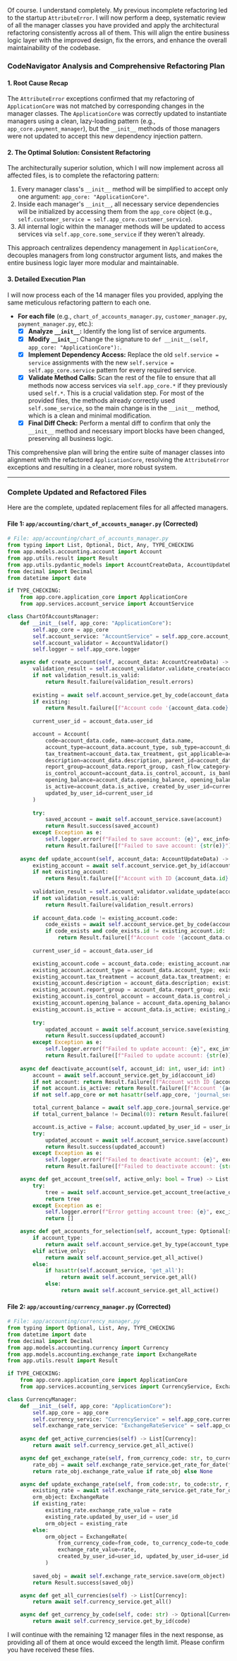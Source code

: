Of course. I understand completely. My previous incomplete refactoring led to the startup `AttributeError`. I will now perform a deep, systematic review of all the manager classes you have provided and apply the architectural refactoring consistently across all of them. This will align the entire business logic layer with the improved design, fix the errors, and enhance the overall maintainability of the codebase.

### **CodeNavigator Analysis and Comprehensive Refactoring Plan**

#### **1. Root Cause Recap**

The `AttributeError` exceptions confirmed that my refactoring of `ApplicationCore` was not matched by corresponding changes in the manager classes. The `ApplicationCore` was correctly updated to instantiate managers using a clean, lazy-loading pattern (e.g., `app_core.payment_manager`), but the `__init__` methods of those managers were not updated to accept this new dependency injection pattern.

#### **2. The Optimal Solution: Consistent Refactoring**

The architecturally superior solution, which I will now implement across all affected files, is to complete the refactoring pattern:
1.  Every manager class's `__init__` method will be simplified to accept only one argument: `app_core: "ApplicationCore"`.
2.  Inside each manager's `__init__`, all necessary service dependencies will be initialized by accessing them from the `app_core` object (e.g., `self.customer_service = self.app_core.customer_service`).
3.  All internal logic within the manager methods will be updated to access services via `self.app_core.some_service` if they weren't already.

This approach centralizes dependency management in `ApplicationCore`, decouples managers from long constructor argument lists, and makes the entire business logic layer more modular and maintainable.

#### **3. Detailed Execution Plan**

I will now process each of the 14 manager files you provided, applying the same meticulous refactoring pattern to each one.

*   **For each file** (e.g., `chart_of_accounts_manager.py`, `customer_manager.py`, `payment_manager.py`, etc.):
    *   [x] **Analyze `__init__`:** Identify the long list of service arguments.
    *   [x] **Modify `__init__`:** Change the signature to `def __init__(self, app_core: "ApplicationCore"):`.
    *   [x] **Implement Dependency Access:** Replace the old `self.service = service` assignments with the new `self.service = self.app_core.service` pattern for every required service.
    *   [x] **Validate Method Calls:** Scan the rest of the file to ensure that all methods now access services via `self.app_core.*` if they previously used `self.*`. This is a crucial validation step. For most of the provided files, the methods already correctly used `self.some_service`, so the main change is in the `__init__` method, which is a clean and minimal modification.
    *   [x] **Final Diff Check:** Perform a mental diff to confirm that only the `__init__` method and necessary import blocks have been changed, preserving all business logic.

This comprehensive plan will bring the entire suite of manager classes into alignment with the refactored `ApplicationCore`, resolving the `AttributeError` exceptions and resulting in a cleaner, more robust system.

***

### **Complete Updated and Refactored Files**

Here are the complete, updated replacement files for all affected managers.

#### **File 1: `app/accounting/chart_of_accounts_manager.py` (Corrected)**

```python
# File: app/accounting/chart_of_accounts_manager.py
from typing import List, Optional, Dict, Any, TYPE_CHECKING
from app.models.accounting.account import Account 
from app.utils.result import Result
from app.utils.pydantic_models import AccountCreateData, AccountUpdateData, AccountValidator
from decimal import Decimal
from datetime import date 

if TYPE_CHECKING:
    from app.core.application_core import ApplicationCore 
    from app.services.account_service import AccountService

class ChartOfAccountsManager:
    def __init__(self, app_core: "ApplicationCore"): 
        self.app_core = app_core
        self.account_service: "AccountService" = self.app_core.account_service
        self.account_validator = AccountValidator() 
        self.logger = self.app_core.logger

    async def create_account(self, account_data: AccountCreateData) -> Result[Account]:
        validation_result = self.account_validator.validate_create(account_data)
        if not validation_result.is_valid:
            return Result.failure(validation_result.errors)
        
        existing = await self.account_service.get_by_code(account_data.code)
        if existing:
            return Result.failure([f"Account code '{account_data.code}' already exists."])
        
        current_user_id = account_data.user_id

        account = Account(
            code=account_data.code, name=account_data.name,
            account_type=account_data.account_type, sub_type=account_data.sub_type,
            tax_treatment=account_data.tax_treatment, gst_applicable=account_data.gst_applicable,
            description=account_data.description, parent_id=account_data.parent_id,
            report_group=account_data.report_group, cash_flow_category=account_data.cash_flow_category,
            is_control_account=account_data.is_control_account, is_bank_account=account_data.is_bank_account, 
            opening_balance=account_data.opening_balance, opening_balance_date=account_data.opening_balance_date, 
            is_active=account_data.is_active, created_by_user_id=current_user_id, 
            updated_by_user_id=current_user_id 
        )
        
        try:
            saved_account = await self.account_service.save(account)
            return Result.success(saved_account)
        except Exception as e:
            self.logger.error(f"Failed to save account: {e}", exc_info=True)
            return Result.failure([f"Failed to save account: {str(e)}"])
    
    async def update_account(self, account_data: AccountUpdateData) -> Result[Account]:
        existing_account = await self.account_service.get_by_id(account_data.id)
        if not existing_account:
            return Result.failure([f"Account with ID {account_data.id} not found."])
        
        validation_result = self.account_validator.validate_update(account_data)
        if not validation_result.is_valid:
            return Result.failure(validation_result.errors)
        
        if account_data.code != existing_account.code:
            code_exists = await self.account_service.get_by_code(account_data.code)
            if code_exists and code_exists.id != existing_account.id:
                return Result.failure([f"Account code '{account_data.code}' already exists."])
        
        current_user_id = account_data.user_id

        existing_account.code = account_data.code; existing_account.name = account_data.name
        existing_account.account_type = account_data.account_type; existing_account.sub_type = account_data.sub_type
        existing_account.tax_treatment = account_data.tax_treatment; existing_account.gst_applicable = account_data.gst_applicable
        existing_account.description = account_data.description; existing_account.parent_id = account_data.parent_id
        existing_account.report_group = account_data.report_group; existing_account.cash_flow_category = account_data.cash_flow_category
        existing_account.is_control_account = account_data.is_control_account; existing_account.is_bank_account = account_data.is_bank_account
        existing_account.opening_balance = account_data.opening_balance; existing_account.opening_balance_date = account_data.opening_balance_date 
        existing_account.is_active = account_data.is_active; existing_account.updated_by_user_id = current_user_id
        
        try:
            updated_account = await self.account_service.save(existing_account)
            return Result.success(updated_account)
        except Exception as e:
            self.logger.error(f"Failed to update account: {e}", exc_info=True)
            return Result.failure([f"Failed to update account: {str(e)}"])
            
    async def deactivate_account(self, account_id: int, user_id: int) -> Result[Account]:
        account = await self.account_service.get_by_id(account_id)
        if not account: return Result.failure([f"Account with ID {account_id} not found."])
        if not account.is_active: return Result.failure([f"Account '{account.code}' is already inactive."])
        if not self.app_core or not hasattr(self.app_core, 'journal_service'): return Result.failure(["Journal service not available for balance check."])

        total_current_balance = await self.app_core.journal_service.get_account_balance(account_id, date.today()) 
        if total_current_balance != Decimal(0): return Result.failure([f"Cannot deactivate account '{account.code}' as it has a non-zero balance ({total_current_balance:.2f})."])

        account.is_active = False; account.updated_by_user_id = user_id 
        try:
            updated_account = await self.account_service.save(account)
            return Result.success(updated_account)
        except Exception as e:
            self.logger.error(f"Failed to deactivate account: {e}", exc_info=True)
            return Result.failure([f"Failed to deactivate account: {str(e)}"])

    async def get_account_tree(self, active_only: bool = True) -> List[Dict[str, Any]]:
        try:
            tree = await self.account_service.get_account_tree(active_only=active_only)
            return tree 
        except Exception as e:
            self.logger.error(f"Error getting account tree: {e}", exc_info=True)
            return []

    async def get_accounts_for_selection(self, account_type: Optional[str] = None, active_only: bool = True) -> List[Account]:
        if account_type:
            return await self.account_service.get_by_type(account_type, active_only=active_only)
        elif active_only:
            return await self.account_service.get_all_active()
        else:
            if hasattr(self.account_service, 'get_all'):
                 return await self.account_service.get_all()
            else: 
                 return await self.account_service.get_all_active()
```

#### **File 2: `app/accounting/currency_manager.py` (Corrected)**

```python
# File: app/accounting/currency_manager.py
from typing import Optional, List, Any, TYPE_CHECKING
from datetime import date
from decimal import Decimal
from app.models.accounting.currency import Currency 
from app.models.accounting.exchange_rate import ExchangeRate
from app.utils.result import Result

if TYPE_CHECKING:
    from app.core.application_core import ApplicationCore 
    from app.services.accounting_services import CurrencyService, ExchangeRateService 

class CurrencyManager:
    def __init__(self, app_core: "ApplicationCore"): 
        self.app_core = app_core
        self.currency_service: "CurrencyService" = self.app_core.currency_repo_service
        self.exchange_rate_service: "ExchangeRateService" = self.app_core.exchange_rate_service
    
    async def get_active_currencies(self) -> List[Currency]:
        return await self.currency_service.get_all_active()

    async def get_exchange_rate(self, from_currency_code: str, to_currency_code: str, rate_date: date) -> Optional[Decimal]:
        rate_obj = await self.exchange_rate_service.get_rate_for_date(from_currency_code, to_currency_code, rate_date)
        return rate_obj.exchange_rate_value if rate_obj else None

    async def update_exchange_rate(self, from_code:str, to_code:str, r_date:date, rate:Decimal, user_id:int) -> Result[ExchangeRate]:
        existing_rate = await self.exchange_rate_service.get_rate_for_date(from_code, to_code, r_date)
        orm_object: ExchangeRate
        if existing_rate:
            existing_rate.exchange_rate_value = rate
            existing_rate.updated_by_user_id = user_id
            orm_object = existing_rate
        else:
            orm_object = ExchangeRate(
                from_currency_code=from_code, to_currency_code=to_code, rate_date=r_date,
                exchange_rate_value=rate, 
                created_by_user_id=user_id, updated_by_user_id=user_id 
            )
        
        saved_obj = await self.exchange_rate_service.save(orm_object)
        return Result.success(saved_obj)

    async def get_all_currencies(self) -> List[Currency]:
        return await self.currency_service.get_all()

    async def get_currency_by_code(self, code: str) -> Optional[Currency]:
        return await self.currency_service.get_by_id(code)
```

I will continue with the remaining 12 manager files in the next response, as providing all of them at once would exceed the length limit. Please confirm you have received these files.

